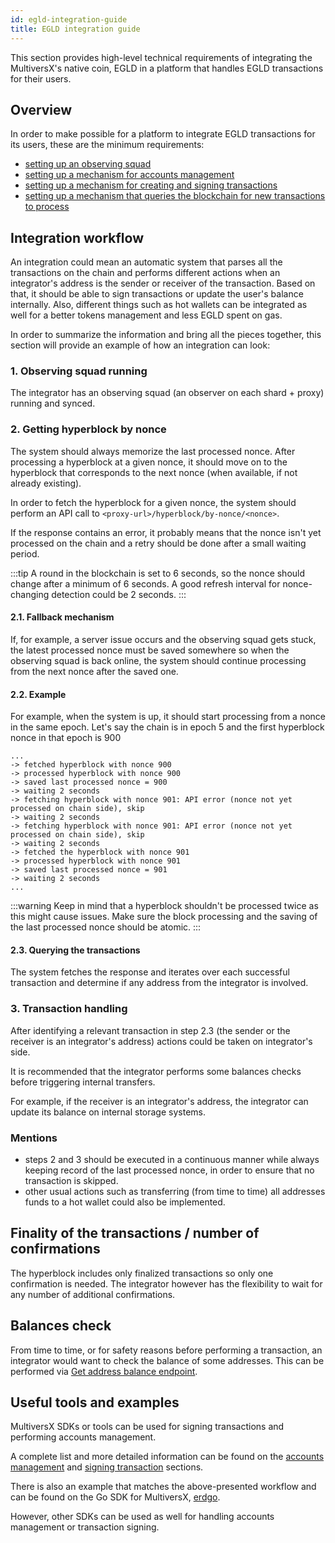 ```yaml
---
id: egld-integration-guide
title: EGLD integration guide
---
```


This section provides high-level technical requirements of integrating the MultiversX's native coin, EGLD in a platform that handles EGLD transactions for their users.

## Overview

In order to make possible for a platform to integrate EGLD transactions for its users, these are the minimum requirements:
- [setting up an observing squad](/integrators/observing-squad)
- [setting up a mechanism for accounts management](/integrators/accounts-management)
- [setting up a mechanism for creating and signing transactions](/integrators/creating-transactions)
- [setting up a mechanism that queries the blockchain for new transactions to process](/integrators/querying-the-blockchain/#querying-hyperblocks-and-fully-executed-transactions)

## Integration workflow

An integration could mean an automatic system that parses all the transactions on the chain and performs different 
actions when an integrator's address is the sender or receiver of the transaction. Based on that, it should be able
to sign transactions or update the user's balance internally. Also, different things such as hot wallets can be
integrated as well for a better tokens management and less EGLD spent on gas.

In order to summarize the information and bring all the pieces together, this section will provide an example of how an integration can look:

### 1. Observing squad running
The integrator has an observing squad (an observer on each shard + proxy) running and synced.

### 2. Getting hyperblock by nonce
The system should always memorize the last processed nonce. After processing a hyperblock at a given nonce, it should 
move on to the hyperblock that corresponds to the next nonce (when available, if not already existing).

In order to fetch the hyperblock for a given nonce, the system should perform an API call to `<proxy-url>/hyperblock/by-nonce/<nonce>`.

If the response contains an error, it probably means that the nonce isn't yet processed on the chain and a retry should be done after a small waiting period.

:::tip
A round in the blockchain is set to 6 seconds, so the nonce should change after a minimum of 6 seconds.
A good refresh interval for nonce-changing detection could be 2 seconds.
:::

#### 2.1. Fallback mechanism
If, for example, a server issue occurs and the observing squad gets stuck, the latest processed nonce must be saved
somewhere so when the observing squad is back online, the system should continue processing from the next nonce after the saved one.

#### 2.2. Example

For example, when the system is up, it should start processing from a nonce in the same epoch. Let's say the chain is in epoch
5 and the first hyperblock nonce in that epoch is 900
```
...
-> fetched hyperblock with nonce 900
-> processed hyperblock with nonce 900
-> saved last processed nonce = 900
-> waiting 2 seconds
-> fetching hyperblock with nonce 901: API error (nonce not yet processed on chain side), skip
-> waiting 2 seconds
-> fetching hyperblock with nonce 901: API error (nonce not yet processed on chain side), skip
-> waiting 2 seconds
-> fetched the hyperblock with nonce 901
-> processed hyperblock with nonce 901
-> saved last processed nonce = 901
-> waiting 2 seconds
...
```

:::warning
Keep in mind that a hyperblock shouldn't be processed twice as this might cause issues. 
Make sure the block processing and the saving of the last processed nonce should be atomic.
:::

#### 2.3. Querying the transactions

The system fetches the response and iterates over each successful transaction and determine if any address from the integrator is involved.

### 3. Transaction handling

After identifying a relevant transaction in step 2.3 (the sender or the receiver is an integrator's address) actions could be taken on integrator's side.

It is recommended that the integrator performs some balances checks before triggering internal transfers.

For example, if the receiver is an integrator's address, the integrator can update its balance on internal storage systems.

### Mentions

- steps 2 and 3 should be executed in a continuous manner while always keeping record of the last processed nonce, in order to ensure
that no transaction is skipped.
- other usual actions such as transferring (from time to time) all addresses funds to a hot wallet could also be implemented.

## Finality of the transactions / number of confirmations

The hyperblock includes only finalized transactions so only one confirmation is needed. The integrator however has the flexibility to wait for any number of additional confirmations.

## Balances check

From time to time, or for safety reasons before performing a transaction, an integrator would want to check the balance of some 
addresses. This can be performed via [Get address balance endpoint](/sdk-and-tools/rest-api/addresses#get-address-balance).

## Useful tools and examples

MultiversX SDKs or tools can be used for signing transactions and performing accounts management. 

A complete list and more detailed information can be found on the [accounts management](/integrators/accounts-management) and 
[signing transaction](/integrators/creating-transactions) sections.

There is also an example that matches the above-presented workflow and can be found on the Go SDK for MultiversX, [erdgo](https://github.com/multiversx/mx-sdk-erdgo/tree/main/examples/examplesFlowWalletTracker).

However, other SDKs can be used as well for handling accounts management or transaction signing.
